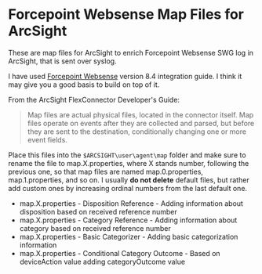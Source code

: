 # Forcepoint Websense Map Files for ArcSight

These are map files for ArcSight to enrich Forcepoint Websense SWG log in ArcSight, that is sent over syslog.

I have used [Forcepoint Websense](https://www.websense.com/content/support/library/web/v84/siem/siem.pdf) version 8.4 integration guide. I think it may give you a good basis to build on top of it. 

From the ArcSight FlexConnector Developer's Guide:
>Map files are actual physical files, located in the connector itself. Map files operate on events after they are
collected and parsed, but before they are sent to the destination, conditionally changing one or more event
fields. 

Place this files into the `$ARCSIGHT\user\agent\map` folder and make sure to rename the file to map.X.properties, where X stands number, following the previous one, so that map files are named map.0.properties, map.1.properties, and so on. I usually **do not delete** default files, but rather add custom ones by increasing ordinal numbers from the last default one. 

* map.X.properties - Disposition Reference - Adding information about disposition based on received reference number
* map.X.properties - Category Reference  - Adding information about category based on received reference number
* map.X.properties - Basic Categorizer - Adding basic categorization information
* map.X.properties - Conditional Category Outcome - Based on deviceAction value adding categoryOutcome value


